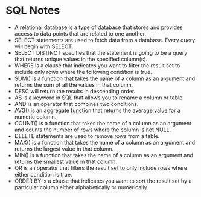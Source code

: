 # SQL Notes

- A relational database is a type of database that stores and provides access to data points that are related to one another.
- SELECT statements are used to fetch data from a database. Every query will begin with SELECT.
- SELECT DISTINCT specifies that the statement is going to be a query that returns unique values in the specified column(s).
- WHERE is a clause that indicates you want to filter the result set to include only rows where the following condition is true.
- SUM() is a function that takes the name of a column as an argument and returns the sum of all the values in that column.
- DESC will return the results in descending order.
- AS is a keyword in SQL that allows you to rename a column or table.
- AND is an operator that combines two conditions. 
- AVG() is an aggregate function that returns the average value for a numeric column.
- COUNT() is a function that takes the name of a column as an argument and counts the number of rows where the column is not NULL.
- DELETE statements are used to remove rows from a table.
- MAX() is a function that takes the name of a column as an argument and returns the largest value in that column.
- MIN() is a function that takes the name of a column as an argument and returns the smallest value in that column.
- OR is an operator that filters the result set to only include rows where either condition is true.
- ORDER BY is a clause that indicates you want to sort the result set by a particular column either alphabetically or numerically.

